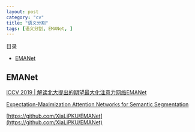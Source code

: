 ```yaml
---
layout: post
category: "cv"
title: "语义分割"
tags: [语义分割, EMANet, ]
---
```


目录

<!-- TOC -->

- [EMANet](#emanet)

<!-- /TOC -->


## EMANet

[ICCV 2019 \| 解读北大提出的期望最大化注意力网络EMANet](https://mp.weixin.qq.com/s/DlGQshlOjSFvtsJw2XbPAA)

[Expectation-Maximization Attention Networks for Semantic Segmentation](https://arxiv.org/abs/1907.13426)

[https://github.com/XiaLiPKU/EMANet](https://github.com/XiaLiPKU/EMANet)
